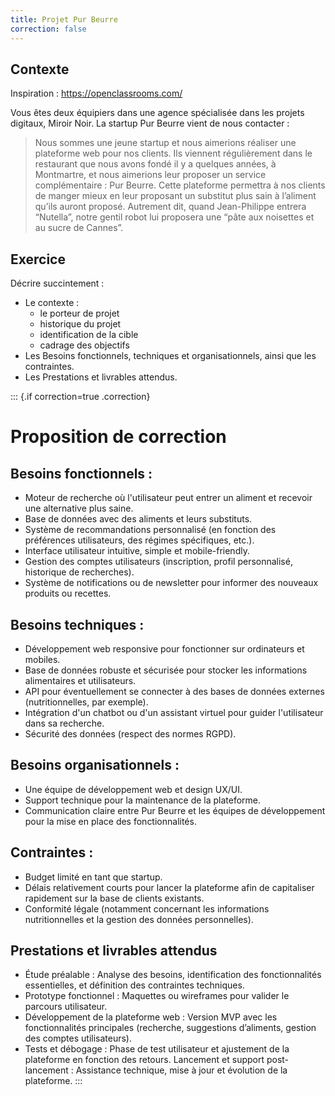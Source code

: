 ```yaml
---
title: Projet Pur Beurre
correction: false
---
```


## Contexte

Inspiration : <https://openclassrooms.com/>

Vous êtes deux équipiers dans une agence spécialisée dans les projets digitaux, Miroir Noir. La startup Pur Beurre vient de nous contacter :

> Nous sommes une jeune startup et nous aimerions réaliser une plateforme web pour nos clients. Ils viennent régulièrement dans le restaurant que nous avons fondé il y a quelques années, à Montmartre, et nous aimerions leur proposer un service complémentaire : Pur Beurre. Cette plateforme permettra à nos clients de manger mieux en leur proposant un substitut plus sain à l’aliment qu’ils auront proposé. Autrement dit, quand Jean-Philippe entrera “Nutella”, notre gentil robot lui proposera une “pâte aux noisettes et au sucre de Cannes”.  

## Exercice

Décrire succintement :

- Le contexte :
  - le porteur de projet
  - historique du projet
  - identification de la cible
  - cadrage des objectifs
- Les Besoins fonctionnels, techniques et organisationnels, ainsi que les contraintes.
- Les Prestations et livrables attendus.

::: {.if correction=true .correction}
# Proposition de correction

## Besoins fonctionnels :

- Moteur de recherche où l'utilisateur peut entrer un aliment et recevoir une alternative plus saine.
- Base de données avec des aliments et leurs substituts.
- Système de recommandations personnalisé (en fonction des préférences utilisateurs, des régimes spécifiques, etc.).
- Interface utilisateur intuitive, simple et mobile-friendly.
- Gestion des comptes utilisateurs (inscription, profil personnalisé, historique de recherches).
- Système de notifications ou de newsletter pour informer des nouveaux produits ou recettes.

## Besoins techniques :

- Développement web responsive pour fonctionner sur ordinateurs et mobiles.
- Base de données robuste et sécurisée pour stocker les informations alimentaires et utilisateurs.
- API pour éventuellement se connecter à des bases de données externes (nutritionnelles, par exemple).
- Intégration d'un chatbot ou d'un assistant virtuel pour guider l'utilisateur dans sa recherche.
- Sécurité des données (respect des normes RGPD).

## Besoins organisationnels :

- Une équipe de développement web et design UX/UI.
- Support technique pour la maintenance de la plateforme.
- Communication claire entre Pur Beurre et les équipes de développement pour la mise en place des fonctionnalités.

## Contraintes :

- Budget limité en tant que startup.
- Délais relativement courts pour lancer la plateforme afin de capitaliser rapidement sur la base de clients existants.
- Conformité légale (notamment concernant les informations nutritionnelles et la gestion des données personnelles).

## Prestations et livrables attendus

- Étude préalable : Analyse des besoins, identification des fonctionnalités essentielles, et définition des contraintes techniques.
- Prototype fonctionnel : Maquettes ou wireframes pour valider le parcours utilisateur.
- Développement de la plateforme web : Version MVP avec les fonctionnalités principales (recherche, suggestions d’aliments, gestion des comptes utilisateurs).
- Tests et débogage : Phase de test utilisateur et ajustement de la plateforme en fonction des retours.
Lancement et support post-lancement : Assistance technique, mise à jour et évolution de la plateforme.
:::

